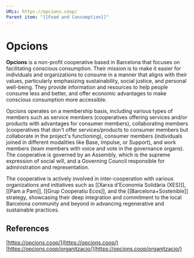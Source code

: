 ```yaml
---
URLs: https://opcions.coop/
Parent item: "[[Food and Consumption]]"
---
```

# Opcions

**Opcions** is a non-profit cooperative based in Barcelona that focuses on facilitating conscious consumption. Their mission is to make it easier for individuals and organizations to consume in a manner that aligns with their values, particularly emphasizing sustainability, social justice, and personal well-being. They provide information and resources to help people consume less and better, and offer economic advantages to make conscious consumption more accessible.

Opcions operates on a membership basis, including various types of members such as service members (cooperatives offering services and/or products with advantages for consumer members), collaborating members (cooperatives that don't offer services/products to consumer members but collaborate in the project's functioning), consumer members (individuals joined in different modalities like Base, Impulse, or Support), and work members (team members with voice and vote in the governance organs). The cooperative is governed by an Assembly, which is the supreme expression of social will, and a Governing Council responsible for administration and representation.

The cooperative is actively involved in inter-cooperation with various organizations and initiatives such as [[Xarxa d'Economia Solidària (XES)]], [[Pam a Pam]], [[Grup Cooperatiu Ecos]], and the [[Barcelona+Sostenible]] strategy, showcasing their deep integration and commitment to the local Barcelona community and beyond in advancing regenerative and sustainable practices.

## References

[https://opcions.coop/](https://opcions.coop/)
[https://opcions.coop/organitzacio/](https://opcions.coop/organitzacio/)